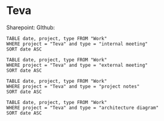 # Teva

Sharepoint: 
GIthub:


```dataview
TABLE date, project, type FROM "Work"
WHERE project = "Teva" and type = "internal meeting"
SORT date ASC
```

```dataview
TABLE date, project, type FROM "Work"
WHERE project = "Teva" and type = "external meeting"
SORT date ASC
```

```dataview
TABLE date, project, type FROM "Work"
WHERE project = "Teva" and type = "project notes"
SORT date ASC
```

```dataview
TABLE date, project, type FROM "Work"
WHERE project = "Teva" and type = "architecture diagram"
SORT date ASC
```
